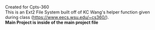 Created for Cpts-360  
This is an Ext2 File System built off of KC Wang's helper function given during class (https://www.eecs.wsu.edu/~cs360/).  
**Main Project is inside of the main project file**  
